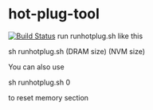 # hot-plug-tool

[![Build Status](https://travis-ci.org/Gumi-presentation-by-Dzh/hot-plug-tool.svg?branch=master)](https://travis-ci.org/Gumi-presentation-by-Dzh/hot-plug-tool)
run runhotplug.sh like this

sh runhotplug.sh (DRAM size) (NVM size)

You can also use 

sh runhotplug.sh 0

to reset memory section
